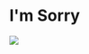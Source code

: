 
<h1 > I'm Sorry</h1>
<img src="https://static.independent.co.uk/s3fs-public/thumbnails/image/2016/01/12/16/sorry-note-rex.jpg?width=1200&height=1200&fit=crop">
